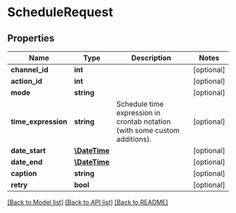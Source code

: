 # ScheduleRequest

## Properties
Name | Type | Description | Notes
------------ | ------------- | ------------- | -------------
**channel_id** | **int** |  | [optional] 
**action_id** | **int** |  | [optional] 
**mode** | **string** |  | [optional] 
**time_expression** | **string** | Schedule time expression in crontab notation (with some custom additions). | [optional] 
**date_start** | [**\DateTime**](\DateTime.md) |  | [optional] 
**date_end** | [**\DateTime**](\DateTime.md) |  | [optional] 
**caption** | **string** |  | [optional] 
**retry** | **bool** |  | [optional] 

[[Back to Model list]](../README.md#documentation-for-models) [[Back to API list]](../README.md#documentation-for-api-endpoints) [[Back to README]](../README.md)


